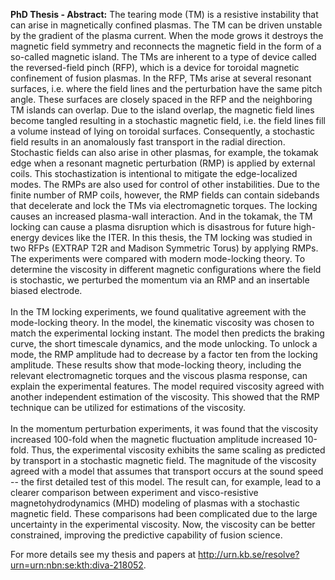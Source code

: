 **PhD Thesis - Abstract:** 
The tearing mode (TM) is a resistive instability that can arise in magnetically confined plasmas. The TM can be driven unstable by the gradient of the plasma current. When the mode grows it destroys the magnetic field symmetry and reconnects the magnetic field in the form of a so-called magnetic island. The TMs are inherent to a type of device called the reversed-field pinch (RFP), which is a device for toroidal magnetic confinement of fusion plasmas. In the RFP, TMs arise at several resonant surfaces, i.e. where the field lines and the perturbation have the same pitch angle. These surfaces are closely spaced in the RFP and the neighboring TM islands can overlap. Due to the island overlap, the magnetic field lines become tangled resulting in a stochastic magnetic field, i.e. the field lines fill a volume instead of lying on toroidal surfaces. Consequently, a stochastic field results in an anomalously fast transport in the radial direction. Stochastic fields can also arise in other plasmas, for example, the tokamak edge when a resonant magnetic perturbation (RMP) is applied by external coils. This stochastization is intentional to mitigate the edge-localized modes. The RMPs are also used for control of other instabilities. Due to the finite number of RMP coils, however, the RMP fields can contain sidebands that decelerate and lock the TMs via electromagnetic torques. The locking causes an increased plasma-wall interaction. And in the tokamak, the TM locking can cause a plasma disruption which is disastrous for future high-energy devices like the ITER. In this thesis, the TM locking was studied in two RFPs (EXTRAP T2R and Madison Symmetric Torus) by applying RMPs. The experiments were compared with modern mode-locking theory. To determine the viscosity in different magnetic configurations where the field is stochastic, we perturbed the momentum via an RMP and an insertable biased electrode.
<br><br>
In the TM locking experiments, we found qualitative agreement with the mode-locking theory. In the model, the kinematic viscosity was chosen to match the experimental locking instant. The model then predicts the braking curve, the short timescale dynamics, and the mode unlocking. To unlock a mode, the RMP amplitude had to decrease by a factor ten from the locking amplitude. These results show that mode-locking theory, including the relevant electromagnetic torques and the viscous plasma response, can explain the experimental features. The model required viscosity agreed with another independent estimation of the viscosity. This showed that the RMP technique can be utilized for estimations of the viscosity.
<br><br>
In the momentum perturbation experiments, it was found that the viscosity increased 100-fold when the magnetic fluctuation amplitude increased 10-fold. Thus, the experimental viscosity exhibits the same scaling as predicted by transport in a stochastic magnetic field. The magnitude of the viscosity agreed with a model that assumes that transport occurs at the sound speed -- the first detailed test of this model. The result can, for example, lead to a clearer comparison between experiment and visco-resistive magnetohydrodynamics (MHD) modeling of plasmas with a stochastic magnetic field. These comparisons had been complicated due to the large uncertainty in the experimental viscosity. Now, the viscosity can be better constrained, improving the predictive capability of fusion science.

For more details see my thesis and papers at http://urn.kb.se/resolve?urn=urn:nbn:se:kth:diva-218052.
